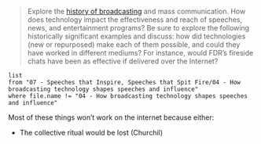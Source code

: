 > Explore the [history of broadcasting](https://medialooks.com/articles/the-evolution-of-broadcasting-from-the-airwaves-to-the-digital-age/) and mass communication. How does technology impact the effectiveness and reach of speeches, news, and entertainment programs? Be sure to explore the following historically significant examples and discuss: how did technologies (new or repurposed) make each of them possible, and could they have worked in different mediums? For instance, would FDR’s fireside chats have been as effective if delivered over the Internet?

```dataview
list
from "07 - Speeches that Inspire, Speeches that Spit Fire/04 - How broadcasting technology shapes speeches and influence"
where file.name != "04 - How broadcasting technology shapes speeches and influence"
```

Most of these things won’t work on the internet because either:

 - The collective ritual would be lost (Churchil)